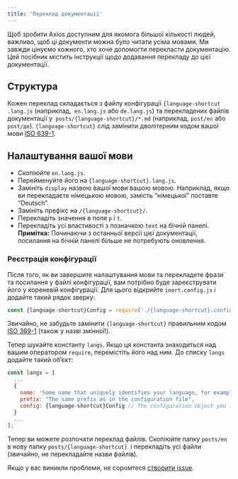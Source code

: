 ```yaml
---
title: 'Переклад документації'
---
```


Щоб зробити Axios доступним для якомога більшої кількості людей, важливо, щоб ці документи можна було читати усіма мовами. Ми завжди цінуємо кожного, хто хоче допомогти перекласти документацію. Цей посібник містить інструкції щодо додавання перекладу до цієї документації.

## Структура

Кожен переклад складається з файлу конфігурації `{language-shortcut .lang.js` (наприклад,` en.lang.js` або `de.lang.js`) та перекладених файлів документації у` posts/{language-shortcut}/*.md` (наприклад, `post/en` або `post/де`). `{language-shortcut}` слід замінити дволітерним кодом вашої мови [ISO 639-1](https://en.wikipedia.org/wiki/ISO_639-1).

## Налаштування вашої мови

 - Скопіюйте `en.lang.js`.
 - Перейменуйте його на `{language-shortcut}.lang.js`.
 - Замініть `display` назвою вашої мови вашою мовою. Наприклад, якщо ви перекладаєте німецькою мовою, замість “німецької” поставте “Deutsch”.
 - Замініть префікс на `/{language-shortcut}/`.
 - Перекладіть значення в поля `p` і `t`.
 - Перекладіть усі властивості з позначкою `text` на бічній панелі. **Примітка:** Починаючи з останньої версії цієї документації, посилання на бічній панелі більше не потребують оновлення.

### Реєстрація конфігурації

Після того, як ви завершите налаштування мови та перекладете фрази та посилання у файлі конфігурації, вам потрібно буде зареєструвати його у кореневій конфігурації. Для цього відкрийте `inert.config.js` і додайте такий рядок зверху:

```js
const {language-shortcut}Config = require('./{language-shortcut}.config.js');
```

Звичайно, не забудьте замінити `{language-shortcut}` правильним кодом [ISO 369-1](https://en.wikipedia.org/wiki/ISO_639-1) (також у назві змінної!).

Тепер шукайте константу `langs`. Якщо ця константа знаходиться над вашим оператором `require`, перемістіть його над ним. До списку `langs` додайте такий об’єкт:

```js
const langs = [
  ...
  {
    name: 'Some name that uniquely identifies your language, for example "English" or "German"',
    prefix: "The same prefix as in the configuration file",
    config: {language-shortcut}Config // The configuration object you imported earlier
  }
  ...
];
```

Тепер ви можете розпочати переклад файлів. Скопіюйте папку `posts/en` в нову папку `posts/{language-shortcut} `і перекладіть усі файли (звичайно, не перекладайте назви файлів).

Якщо у вас виникли проблеми, не соромтеся [створити issue](https://github.com/axios/axios-docs/issues/new/choose).